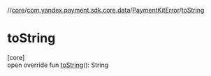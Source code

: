//[core](../../../index.md)/[com.yandex.payment.sdk.core.data](../index.md)/[PaymentKitError](index.md)/[toString](to-string.md)

# toString

[core]\
open override fun [toString](to-string.md)(): String
